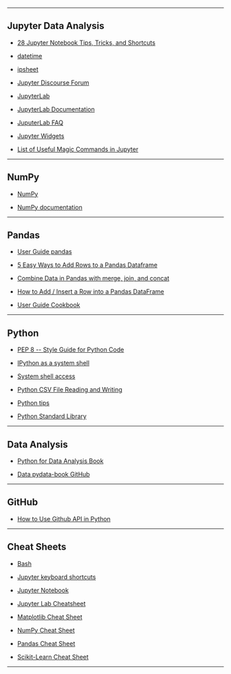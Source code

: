 
---

## Jupyter Data Analysis

-   [28 Jupyter Notebook Tips, Tricks, and
    Shortcuts](https://www.dataquest.io/blog/jupyter-notebook-tips-tricks-shortcuts/)

-   [datetime](https://docs.python.org/3/library/datetime.html#module-datetime)

-   [ipsheet](https://ipysheet.readthedocs.io/en/stable/)

-   [Jupyter Discourse
    Forum](https://discourse.jupyter.org/c/jupyterlab/17)

-   [JupyterLab](https://pypi.org/project/jupyterlab/)

-   [JupyterLab Documentation](http://jupyterlab.readthedocs.io/)

-   [JuputerLab
    FAQ](https://jupyterlab.readthedocs.io/en/stable/getting_started/faq.html)

-   [Jupyter
    Widgets](https://ipywidgets.readthedocs.io/en/latest/index.html)

-   [List of Useful Magic Commands in
    Jupyter](https://coderzcolumn.com/tutorials/python/list-of-useful-magic-commands-in-jupyter-notebook-lab)

------------------------------------------------------------------------

## NumPy

-   [NumPy](https://numpy.org)

-   [NumPy documentation](https://numpy.org/doc/stable/)

------------------------------------------------------------------------

## Pandas

-   [User Guide
    pandas](https://pandas.pydata.org/docs/user_guide/index.html)

-   [5 Easy Ways to Add Rows to a Pandas
    Dataframe](https://www.askpython.com/python-modules/pandas/add-rows-to-dataframe)

-   [Combine Data in Pandas with merge, join, and
    concat](https://datagy.io/pandas-merge-concat/)

-   [How to Add / Insert a Row into a Pandas
    DataFrame](https://datagy.io/pandas-add-row/)

-   [User Guide
    Cookbook](https://pandas.pydata.org/docs/user_guide/cookbook.html)

------------------------------------------------------------------------

## Python

-   [PEP 8 -- Style Guide for Python
    Code](https://peps.python.org/pep-0008/)

-   [IPython as a system
    shell](https://ipython.readthedocs.io/en/stable/interactive/shell.html#)

-   [System shell
    access](https://ipython.readthedocs.io/en/stable/interactive/reference.html#system-shell-access)

-   [Python CSV File Reading and
    Writing](https://docs.python.org/3/library/csv.html)

-   [Python tips](https://book.pythontips.com/en/latest/index.html#)

-   [Python Standard Library](https://docs.python.org/3/library/)

---

## Data Analysis

-   [Python for Data Analysis Book](https://wesmckinney.com/book/)

-   [Data pydata-book GitHub](https://github.com/wesm/pydata-book)

------------------------------------------------------------------------

## GitHub

-   [How to Use Github API in
    Python](https://www.thepythoncode.com/article/using-github-api-in-python)

------------------------------------------------------------------------

## Cheat Sheets

-   [Bash](https://devhints.io/bash)

-   [Jupyter keyboard
    shortcuts](https://cheatography.com/weidadeyue/cheat-sheets/jupyter-notebook/pdf_bw/)

-   [Jupyter
    Notebook](https://s3.amazonaws.com/assets.datacamp.com/blog_assets/Jupyter_Notebook_Cheat_Sheet.pdf)

-   [Jupyter Lab
    Cheatsheet](/Users/johntelford/Documents/Commands/osdc_cheatsheet-jupyterlab_1)

-   [Matplotlib Cheat
    Sheet](https://s3.amazonaws.com/assets.datacamp.com/blog_assets/Python_Matplotlib_Cheat_Sheet.pdf)

-   [NumPy Cheat
    Sheet](https://s3.amazonaws.com/assets.datacamp.com/blog_assets/Numpy_Python_Cheat_Sheet.pdf)

-   [Pandas Cheat
    Sheet](http://pandas.pydata.org/Pandas_Cheat_Sheet.pdf)

-   [Scikit-Learn Cheat
    Sheet](https://s3.amazonaws.com/assets.datacamp.com/blog_assets/Scikit_Learn_Cheat_Sheet_Python.pdf)

------------------------------------------------------------------------
